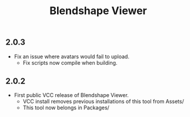 ﻿---
title: Blendshape Viewer
---

## 2.0.3

- Fix an issue where avatars would fail to upload.
  - Fix scripts now compile when building.

## 2.0.2

- First public VCC release of Blendshape Viewer.
  - VCC install removes previous installations of this tool from Assets/
  - This tool now belongs in Packages/
